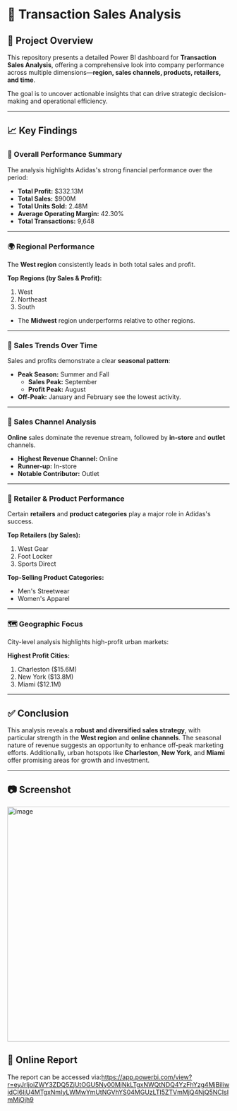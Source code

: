 
# 👟 Transaction Sales Analysis

## 📌 Project Overview

This repository presents a detailed Power BI dashboard for **Transaction Sales Analysis**, offering a comprehensive look into company performance across multiple dimensions—**region, sales channels, products, retailers, and time**.

The goal is to uncover actionable insights that can drive strategic decision-making and operational efficiency.

---

## 📈 Key Findings

### 🧾 Overall Performance Summary

The analysis highlights Adidas's strong financial performance over the period:

- **Total Profit:** $332.13M  
- **Total Sales:** $900M  
- **Total Units Sold:** 2.48M  
- **Average Operating Margin:** 42.30%  
- **Total Transactions:** 9,648  

---

### 🌍 Regional Performance

The **West region** consistently leads in both total sales and profit.

**Top Regions (by Sales & Profit):**
1. West  
2. Northeast  
3. South  

- The **Midwest** region underperforms relative to other regions.

---

### 📆 Sales Trends Over Time

Sales and profits demonstrate a clear **seasonal pattern**:

- **Peak Season:** Summer and Fall  
  - **Sales Peak:** September  
  - **Profit Peak:** August  
- **Off-Peak:** January and February see the lowest activity.

---

### 🛒 Sales Channel Analysis

**Online** sales dominate the revenue stream, followed by **in-store** and **outlet** channels.

- **Highest Revenue Channel:** Online  
- **Runner-up:** In-store  
- **Notable Contributor:** Outlet  

---

### 🏪 Retailer & Product Performance

Certain **retailers** and **product categories** play a major role in Adidas's success.

**Top Retailers (by Sales):**
1. West Gear  
2. Foot Locker  
3. Sports Direct  

**Top-Selling Product Categories:**
- Men's Streetwear  
- Women's Apparel  

---

### 🗺️ Geographic Focus

City-level analysis highlights high-profit urban markets:

**Highest Profit Cities:**
1. Charleston ($15.6M)  
2. New York ($13.8M)  
3. Miami ($12.1M)  

---

## ✅ Conclusion

This analysis reveals a **robust and diversified sales strategy**, with particular strength in the **West region** and **online channels**. The seasonal nature of revenue suggests an opportunity to enhance off-peak marketing efforts. Additionally, urban hotspots like **Charleston**, **New York**, and **Miami** offer promising areas for growth and investment.

---


## 📷 Screenshot 

<img width="740" height="532" alt="image" src="https://github.com/user-attachments/assets/7b5a3b2d-7e6d-489e-ba49-3e27a8d3f0e5" />



## 🔗  Online Report

The report can be accessed via:https://app.powerbi.com/view?r=eyJrIjoiZWY3ZDQ5ZjUtOGU5Ny00MjNkLTgxNWQtNDQ4YzFhYzg4MjBiIiwidCI6IjU4MTgxNmIyLWMwYmUtNGVhYS04MGUzLTI5ZTVmMjQ4NjQ5NCIsImMiOjh9


